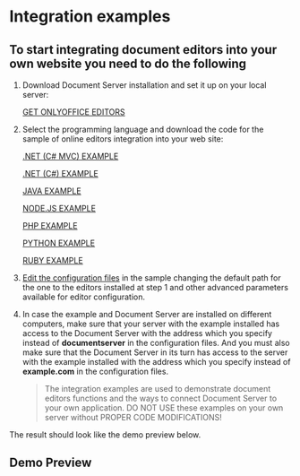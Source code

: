 # Integration examples

## To start integrating document editors into your own website you need to do the following

1. Download Document Server installation and set it up on your local server:

    [GET ONLYOFFICE EDITORS](https://www.onlyoffice.com/developer-edition-request.aspx?from=api.onlyoffice.com)

2. Select the programming language and download the code for the sample of online editors integration into your web site:

    [.NET (C# MVC) EXAMPLE](/app_data/editor/.Net%20(C%23%20MVC)%20Example.zip)

    [.NET (C#) EXAMPLE](/app_data/editor/.Net%20(C%23)%20Example.zip)

    [JAVA EXAMPLE](/app_data/editor/Java%20Example.zip)

    [NODE.JS EXAMPLE](/app_data/editor/Node.js%20Example.zip)

    [PHP EXAMPLE](/app_data/editor/PHP%20Example.zip)

    [PYTHON EXAMPLE](/app_data/editor/Python%20Example.zip)

    [RUBY EXAMPLE](/app_data/editor/Ruby%20Example.zip)

3. [Edit the configuration files](/editors/advanced) in the sample changing the default path for the one to the editors installed at step 1 and other advanced parameters available for editor configuration.

4. In case the example and Document Server are installed on different computers, make sure that your server with the example installed has access to the Document Server with the address which you specify instead of **documentserver** in the configuration files. And you must also make sure that the Document Server in its turn has access to the server with the example installed with the address which you specify instead of **example.com** in the configuration files.

    > The integration examples are used to demonstrate document editors functions and the ways to connect Document Server to your own application. DO NOT USE these examples on your own server without PROPER CODE MODIFICATIONS!

The result should look like the demo preview below.

## Demo Preview
